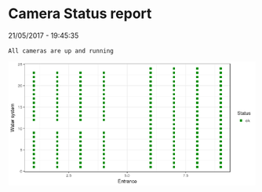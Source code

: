 Camera Status report
================
21/05/2017 - 19:45:35

    All cameras are up and running

![](camreport_files/figure-markdown_github/unnamed-chunk-2-1.png)
